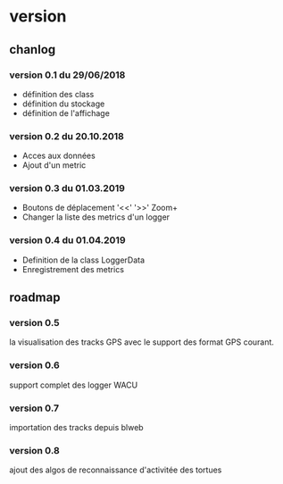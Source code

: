 # version

## chanlog
### version 0.1 du 29/06/2018
* définition des class
* définition du stockage
* définition de l'affichage
### version 0.2 du 20.10.2018
* Acces aux données
* Ajout d'un metric
### version 0.3 du 01.03.2019
* Boutons de déplacement '<<' '>>' Zoom+
* Changer la liste des metrics d'un logger
### version 0.4 du 01.04.2019
* Definition de la class LoggerData
* Enregistrement des metrics

## roadmap

### version 0.5 
la visualisation des tracks GPS avec le support des format GPS courant.
### version 0.6
support complet des logger WACU
### version 0.7
importation des tracks depuis blweb
### version 0.8
ajout des algos de reconnaissance d'activitée des tortues
